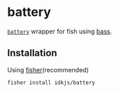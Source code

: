 # battery

[`battery`](https://github.com/peterpme/dotfiles/blob/master/bin/battery) wrapper for fish using [bass](https://github.com/edc/bass).

## Installation

Using [fisher](https://github.com/jorgebucaran/fisher)(recommended)

```
fisher install idkjs/battery
```

